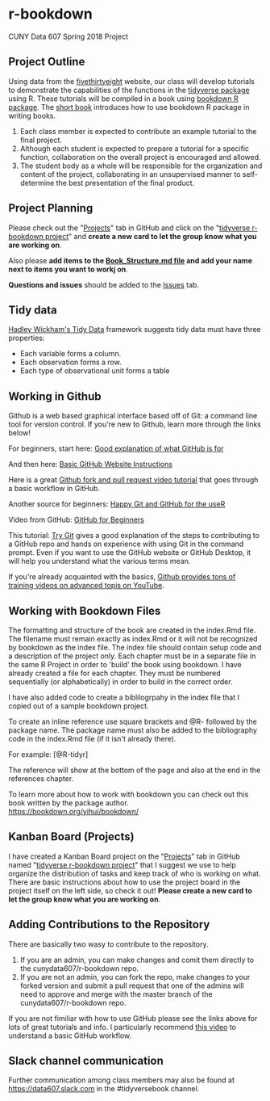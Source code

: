 # r-bookdown

CUNY Data 607 Spring 2018 Project

## Project Outline

Using data from the [fivethirtyeight](http://fivethirtyeight.com/) website, our class will develop tutorials to demonstrate the capabilities of the functions in the [tidyverse package](https://www.tidyverse.org/) using R. These tutorials will be compiled in a book using [bookdown R package](https://cran.rstudio.com/web/packages/bookdown/index.html). The [short book](https://bookdown.org/yihui/bookdown/) introduces how to use bookdown R package in writing books.

1. Each class member is expected to contribute an example tutorial to the final project.  
2. Although each student is expected to prepare a tutorial for a specific function, collaboration on the overall project is encouraged and allowed.
2. The student body as a whole will be responsible for the organization and content of the project, collaborating in an unsupervised manner to self-determine the best presentation of the final product.

## Project Planning

Please check out the "[Projects](https://github.com/cunydata607/r-bookdown/projects)" tab in GitHub and click on the "[tidyverse r-bookdown project](https://github.com/cunydata607/r-bookdown/projects/1)" and **create a new card to let the group know what you are working on**.  

Also please **add items to the [Book_Structure.md file](https://github.com/cunydata607/r-bookdown/blob/master/Book_Structure.md) and add your name next to items you want to workj on**.

**Questions and issues** should be added to the [Issues](https://github.com/cunydata607/r-bookdown/issues) tab.

## Tidy data 
[Hadley Wickham's Tidy Data](http://vita.had.co.nz/papers/tidy-data.pdf) framework  suggests tidy data must have three properties:
* Each variable forms a column.  
* Each observation forms a row.  
* Each type of observational unit forms a table  

## Working in Github

Github is a web based graphical interface based off of Git: a command line tool for version control. If you're new to Github, learn more through the links below!

For beginners, start here: [Good explanation of what GitHub is for](https://www.howtogeek.com/180167/htg-explains-what-is-github-and-what-do-geeks-use-it-for/)

And then here: [Basic GitHub Website Instructions](https://guides.github.com/activities/hello-world/)

Here is a great [Github fork and pull request video tutorial](https://www.youtube.com/watch?v=yr6IzOGoMsQ) that goes through a basic workflow in GitHub.

Another source for beginners: [Happy Git and GitHub for the useR](http://happygitwithr.com/)

Video from GitHub: [GitHub for Beginners](https://resources.github.com/webcasts/GitHub-for-beginners/?utm_source=announcement&utm_medium=email&utm_campaign=gh-for-beginners-follow-up&elqTrackId=5e3f26814be04d1f81c4865816946a24&elq=384f5c0a35964e25a0108bbfbd78b5b3&elqaid=424&elqat=1&elqCampaignId=165)

This tutorial: [Try Git](https://try.github.io/levels/1/challenges/1) gives a good explanation of the steps to contributing to a GitHub repo and hands on experience with using Git in the command prompt. Even if you want to use the GitHub website or GitHub Desktop, it will help you understand what the various terms mean.

If you're already acquainted with the basics, [Github provides tons of training videos on advanced topis on YouTube](https://www.youtube.com/user/GitHubGuides/videos).

## Working with Bookdown Files

The formatting and structure of the book are created in the index.Rmd file. The filename must remain exactly as index.Rmd or it will not be recognized by bookdown as the index file. The index file should contain setup code and a description of the project only.  Each chapter must be in a separate file in the same R Project in order to 'build' the book using bookdown.  I have already created a file for each chapter.  They must be numbered sequentially (or alphabetically) in order to build in the correct order.  

I have also added code to create a biblilogrpahy in the index file that I copied out of a sample bookdown project.  

To create an inline reference use square brackets and \@R- followed by the package name. The package name must also be added to the bibliography code in the index.Rmd file (if it isn't already there).

For example: 
[@R-tidyr]

The reference will show at the bottom of the page and also at the end in the references chapter.

To learn more about how to work with bookdown you can check out this book written by the package author.  
<https://bookdown.org/yihui/bookdown/>

## Kanban Board (Projects)

I have created a Kanban Board project on the "[Projects](https://github.com/cunydata607/r-bookdown/projects)" tab in GitHub named "[tidyverse r-bookdown project](https://github.com/cunydata607/r-bookdown/projects/1)" that I suggest we use to help organize the distribution of tasks and keep track of who is working on what.  There are basic instructions about how to use the project board in the project itself on the left side, so check it out! **Please create a new card to let the group know what you are working on**.  

## Adding Contributions to the Repository

There are basically two wasy to contribute to the repository.

1. If you are an admin, you can make changes and comit them directly to the cunydata607/r-bookdown repo. 
2. If you are not an admin, you can fork the repo, make changes to your forked version and submit a pull request that one of the admins will need to approve and merge with the master branch of the cunydata607/r-bookdown repo.  

If you are not fimiliar with how to use GitHub please see the links above for lots of great tutorials and info.  I particularly recommend [this video](https://www.youtube.com/watch?v=yr6IzOGoMsQ) to understand a basic GitHub workflow.

## Slack channel communication

Further communication among class members may also be found at https://data607.slack.com in the #tidyversebook channel.
